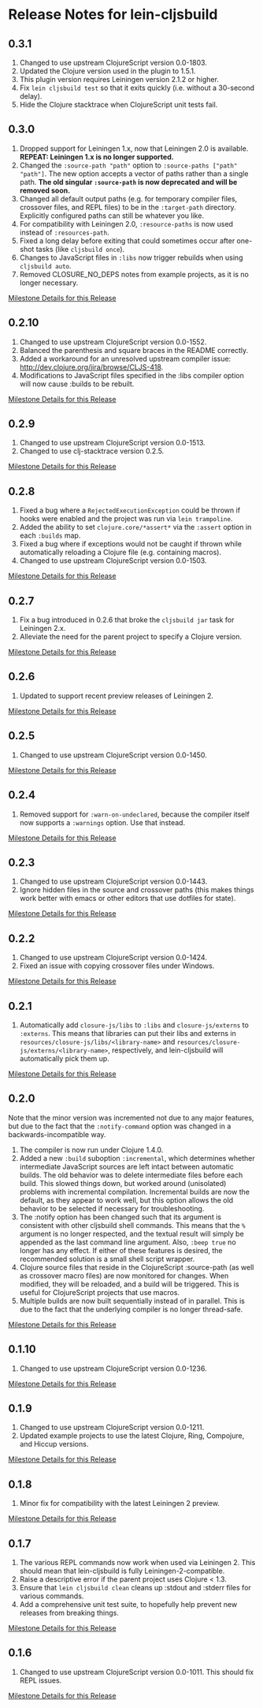 # Release Notes for lein-cljsbuild

## 0.3.1

1. Changed to use upstream ClojureScript version 0.0-1803.
2. Updated the Clojure version used in the plugin to 1.5.1.
3. This plugin version requires Leiningen version 2.1.2 or higher.
4. Fix `lein cljsbuild test` so that it exits quickly (i.e. without a 30-second delay).
5. Hide the Clojure stacktrace when ClojureScript unit tests fail.

## 0.3.0

1. Dropped support for Leiningen 1.x, now that Leiningen 2.0 is available.  **REPEAT: Leiningen 1.x is no longer supported.**
2. Changed the `:source-path "path"` option to `:source-paths ["path" "path"]`.  The new option accepts a vector of paths rather than a single path.  **The old singular `:source-path` is now deprecated and will be removed soon.**
3. Changed all default output paths (e.g. for temporary compiler files, crossover files, and REPL files) to be in the `:target-path` directory.  Explicitly configured paths can still be whatever you like.
4. For compatibility with Leiningen 2.0, `:resource-paths` is now used instead of `:resources-path`.
5. Fixed a long delay before exiting that could sometimes occur after one-shot tasks (like `cljsbuild once`).
6. Changes to JavaScript files in `:libs` now trigger rebuilds when using `cljsbuild auto`.
7. Removed CLOSURE_NO_DEPS notes from example projects, as it is no longer necessary.

[Milestone Details for this Release](https://github.com/emezeske/lein-cljsbuild/issues?milestone=25&state=closed)

## 0.2.10

1. Changed to use upstream ClojureScript version 0.0-1552.
2. Balanced the parenthesis and square braces in the README correctly.
3. Added a workaround for an unresolved upstream compiler issue: http://dev.clojure.org/jira/browse/CLJS-418.
4. Modifications to JavaScript files specified in the :libs compiler option will now cause :builds to be rebuilt.

[Milestone Details for this Release](https://github.com/emezeske/lein-cljsbuild/issues?milestone=24&state=closed)

## 0.2.9

1. Changed to use upstream ClojureScript version 0.0-1513.
2. Changed to use clj-stacktrace version 0.2.5.

[Milestone Details for this Release](https://github.com/emezeske/lein-cljsbuild/issues?milestone=23&state=closed)

## 0.2.8

1. Fixed a bug where a `RejectedExecutionException` could be thrown if hooks were enabled and the project was run via `lein trampoline`.
2. Added the ability to set `clojure.core/*assert*` via the `:assert` option in each `:builds` map.
3. Fixed a bug where if exceptions would not be caught if thrown while automatically reloading a Clojure file (e.g. containing macros).
4. Changed to use upstream ClojureScript version 0.0-1503.

[Milestone Details for this Release](https://github.com/emezeske/lein-cljsbuild/issues?milestone=22&state=closed)

## 0.2.7

1. Fix a bug introduced in 0.2.6 that broke the `cljsbuild jar` task for Leiningen 2.x.
2. Alleviate the need for the parent project to specify a Clojure version.

[Milestone Details for this Release](https://github.com/emezeske/lein-cljsbuild/issues?milestone=21&state=closed)

## 0.2.6

1. Updated to support recent preview releases of Leiningen 2.

[Milestone Details for this Release](https://github.com/emezeske/lein-cljsbuild/issues?milestone=20&state=closed)

## 0.2.5

1. Changed to use upstream ClojureScript version 0.0-1450.

[Milestone Details for this Release](https://github.com/emezeske/lein-cljsbuild/issues?milestone=19&state=closed)

## 0.2.4

1. Removed support for `:warn-on-undeclared`, because the compiler itself now supports a `:warnings` option.  Use that instead.

[Milestone Details for this Release](https://github.com/emezeske/lein-cljsbuild/issues?milestone=18&state=closed)

## 0.2.3

1. Changed to use upstream ClojureScript version 0.0-1443.
2. Ignore hidden files in the source and crossover paths (this makes things work better with emacs or other editors that use dotfiles for state).

[Milestone Details for this Release](https://github.com/emezeske/lein-cljsbuild/issues?milestone=17&state=closed)

## 0.2.2

1. Changed to use upstream ClojureScript version 0.0-1424.
2. Fixed an issue with copying crossover files under Windows.

[Milestone Details for this Release](https://github.com/emezeske/lein-cljsbuild/issues?milestone=16&state=closed)

## 0.2.1

1. Automatically add `closure-js/libs` to `:libs` and `closure-js/externs` to `:externs`.  This means that libraries can put their libs and externs in `resources/closure-js/libs/<library-name>` and `resources/closure-js/externs/<library-name>`, respectively, and lein-cljsbuild will automatically pick them up.

[Milestone Details for this Release](https://github.com/emezeske/lein-cljsbuild/issues?milestone=15&state=closed)

## 0.2.0

Note that the minor version was incremented not due to any major features, but due to the fact that the `:notify-command` option was changed in a backwards-incompatible way.

1. The compiler is now run under Clojure 1.4.0.
2. Added a new `:build` suboption `:incremental`, which determines whether intermediate JavaScript sources are left intact between automatic builds.  The old behavior was to delete intermediate files before each build.  This slowed things down, but worked around (unisolated) problems with incremental compilation.  Incremental builds are now the default, as they appear to work well, but this option allows the old behavior to be selected if necessary for troubleshooting.
3. The :notify option has been changed such that its argument is consistent with other cljsbuild shell commands.  This means that the `%` argument is no longer respected, and the textual result will simply be appended as the last command line argument.  Also, `:beep true` no longer has any effect.  If either of these features is desired, the recommended solution is a small shell script wrapper.
4. Clojure source files that reside in the ClojureScript :source-path (as well as crossover macro files) are now monitored for changes.  When modified, they will be reloaded, and a build will be triggered.  This is useful for ClojureScript projects that use macros.
5. Multiple builds are now built sequentially instead of in parallel.  This is due to the fact that the underlying compiler is no longer thread-safe.

[Milestone Details for this Release](https://github.com/emezeske/lein-cljsbuild/issues?milestone=14&state=closed)

## 0.1.10

1. Changed to use upstream ClojureScript version 0.0-1236.

[Milestone Details for this Release](https://github.com/emezeske/lein-cljsbuild/issues?milestone=13&state=closed)

## 0.1.9

1. Changed to use upstream ClojureScript version 0.0-1211.
2. Updated example projects to use the latest Clojure, Ring, Compojure, and Hiccup versions.

[Milestone Details for this Release](https://github.com/emezeske/lein-cljsbuild/issues?milestone=12&state=closed)

## 0.1.8

1. Minor fix for compatibility with the latest Leiningen 2 preview.

[Milestone Details for this Release](https://github.com/emezeske/lein-cljsbuild/issues?sort=created&direction=desc&state=closed&page=1&milestone=11)

## 0.1.7

1. The various REPL commands now work when used via Leiningen 2.  This should mean that lein-cljsbuild is fully Leiningen-2-compatible.
2. Raise a descriptive error if the parent project uses Clojure < 1.3.
3. Ensure that `lein cljsbuild clean` cleans up :stdout and :stderr files for various commands.
4. Add a comprehensive unit test suite, to hopefully help prevent new releases from breaking things.

[Milestone Details for this Release](https://github.com/emezeske/lein-cljsbuild/issues?sort=created&direction=desc&state=closed&page=1&milestone=10)

## 0.1.6

1. Changed to use upstream ClojureScript version 0.0-1011.  This should fix REPL issues.

[Milestone Details for this Release](https://github.com/emezeske/lein-cljsbuild/issues?sort=created&direction=desc&state=closed&page=1&milestone=9)
